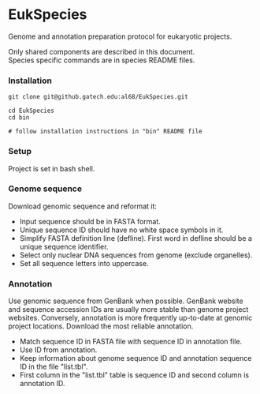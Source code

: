 # EukSpecies  
Genome and annotation preparation protocol for eukaryotic projects.  
  
Only shared components are described in this document.  
Species specific commands are in species README files.  

### Installation  
```
git clone git@github.gatech.edu:al68/EukSpecies.git

cd EukSpecies
cd bin

# follow installation instructions in "bin" README file
```
### Setup  
Project is set in bash shell.  

### Genome sequence  
Download genomic sequence and reformat it:  
 * Input sequence should be in FASTA format.
 * Unique sequence ID should have no white space symbols in it.
 * Simplify FASTA definition line (defline). First word in defline should be a unique sequence identifier.
 * Select only nuclear DNA sequences from genome (exclude organelles).
 * Set all sequence letters into uppercase.

### Annotation  
Use genomic sequence from GenBank when possible. GenBank website and sequence accession IDs are usually more stable than genome project websites. Conversely, annotation is more frequently up-to-date at genomic project locations. Download the most reliable annotation.  
* Match sequence ID in FASTA file with sequence ID in annotation file.  
* Use ID from annotation.  
* Keep information about genome sequence ID and annotation sequence ID in the file "list.tbl".  
* First column in the "list.tbl" table is sequence ID and second column is annotation ID.  
